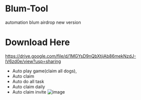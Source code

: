 # Blum-Tool
automation blum airdrop new version
# Download Here
https://drive.google.com/file/d/1MGYsD9nQbXtjiAb86mekNzdJ-lV6zd0e/view?usp=sharing
+ Auto play game(claim all dogs),
+ Auto claim
+ Auto do all task
+ Auto claim daily
+ Auto claim invite
  ![image](https://github.com/user-attachments/assets/5dfb8a8a-9cac-4676-8232-4452bb74d66e)
